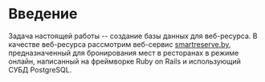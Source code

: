 # Введение
Задача настоящей работы -- создание базы данных для веб-ресурса. В качестве веб-ресурса рассмотрим веб-сервис [smartreserve.by](http://smartreserve.by), предназначенный для бронирования мест в ресторанах в режиме онлайн, написанный на фреймворке Ruby on Rails и использующий СУБД PostgreSQL.